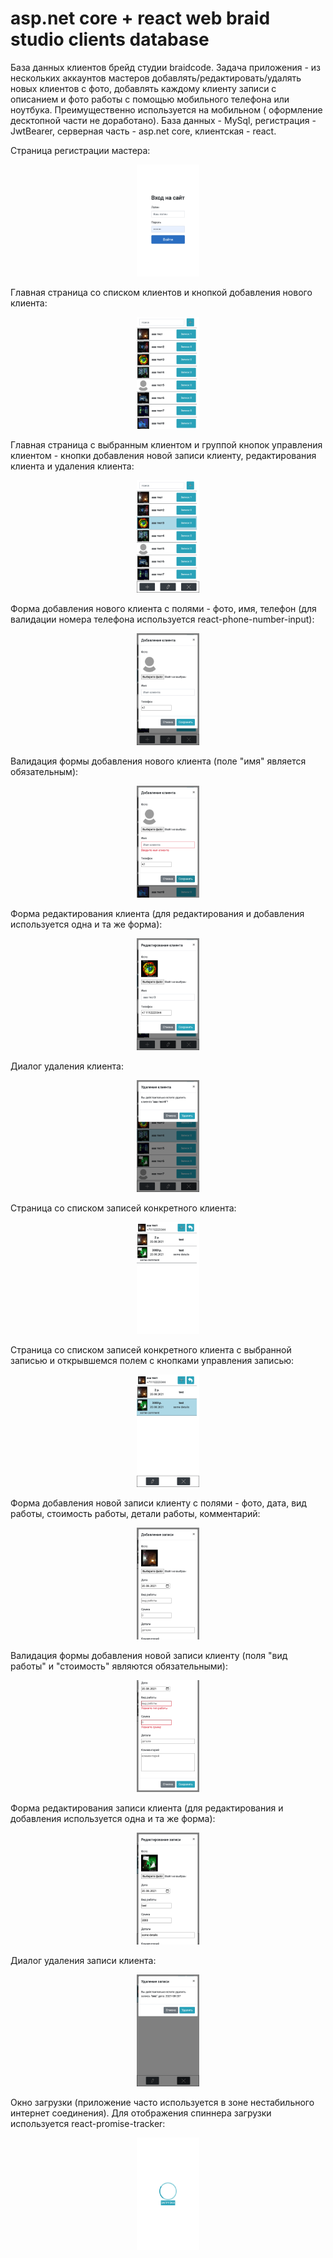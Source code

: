 # asp.net core + react web braid studio clients database

База данных клиентов брейд студии braidcode. Задача приложения - из нескольких аккаунтов мастеров добавлять/редактировать/удалять новых клиентов с фото, добавлять каждому клиенту записи с описанием и фото работы с помощью мобильного телефона или ноутбука. Преимущественно используется на мобильном ( оформление десктопной части не доработано). База данных - MySql, регистрация - JwtBearer, серверная часть - asp.net core, клиентская - react. 

Страница регистрации мастера:
<p align="center">
<img width="20%" src="images/LoginForm.png"/>
</p>

Главная страница со списком клиентов и кнопкой добавления нового клиента:
<p align="center">
<img width="20%" src="images/MainPage(SamsungA5).png"/>
</p>

Главная страница с выбранным клиентом и группой кнопок управления клиентом - кнопки добавления новой записи клиенту, редактирования клиента и удаления клиента:
<p align="center">
<img width="20%" src="images/MainPageSelectedUser(SamsungA5).png"/>
</p>

Форма добавления нового клиента с полями - фото, имя, телефон (для валидации номера телефона используется react-phone-number-input):
<p align="center">
<img width="20%" src="images/AddNewUserForm(SamsungA5).png"/>
</p>

Валидация формы добавления нового клиента (поле "имя" является обязательным):
<p align="center">
<img width="20%" src="images/AddNewUserFormValidation(SamsungA5).png"/>
</p>

Форма редактирования клиента (для редактирования и добавления используется одна и та же форма):
<p align="center">
<img width="20%" src="images/EditUserForm(SamsungA5).png"/>
</p>

Диалог удаления клиента:
<p align="center">
<img width="20%" src="images/DeleteUserDialogue(SamsungA5).png"/>
</p>

Страница со списком записей конкретного клиента:
<p align="center">
<img width="20%" src="images/UserRecordsPage(SamsungA5).png"/>
</p>

Страница со списком записей конкретного клиента с выбранной записью и открывшемся полем с кнопками управления записью:
<p align="center">
<img width="20%" src="images/UserRecordsPageSelectedRec(SamsungA5).png"/>
</p>

Форма добавления новой записи клиенту с полями - фото, дата, вид работы, стоимость работы, детали работы, комментарий:
<p align="center">
<img width="20%" src="images/UserRecordsAddNewForm(SamsungA5).png"/>
</p>

Валидация формы добавления новой записи клиенту (поля "вид работы" и "стоимость" являются обязательными):
<p align="center">
<img width="20%" src="images/UserRecordsAddNewFormValidation(SamsungA5).png"/>
</p>

Форма редактирования записи клиента (для редактирования и добавления используется одна и та же форма):
<p align="center">
<img width="20%" src="images/UserRecordsEditForm(SamsungA5).png"/>
</p>

Диалог удаления записи клиента:
<p align="center">
<img width="20%" src="images/UserRecordsDeleteRecordDialogue(SamsungA5).png"/>
</p>

Окно загрузки (приложение часто используется в зоне нестабильного интернет соединения). Для отображения спиннера загрузки используется react-promise-tracker:
<p align="center">
<img width="20%" src="images/LoadingSpinner(SamsungA5).png"/>
</p>
